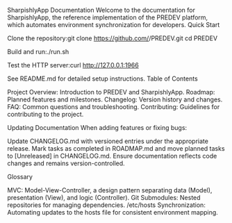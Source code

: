 SharpishlyApp Documentation
Welcome to the documentation for SharpishlyApp, the reference implementation of the PREDEV platform, which automates environment synchronization for developers.
Quick Start

Clone the repository:git clone https://github.com/<username>/PREDEV.git
cd PREDEV


Build and run:./run.sh


Test the HTTP server:curl http://127.0.0.1:1966



See README.md for detailed setup instructions.
Table of Contents

Project Overview: Introduction to PREDEV and SharpishlyApp.
Roadmap: Planned features and milestones.
Changelog: Version history and changes.
FAQ: Common questions and troubleshooting.
Contributing: Guidelines for contributing to the project.

Updating Documentation
When adding features or fixing bugs:

Update CHANGELOG.md with versioned entries under the appropriate release.
Mark tasks as completed in ROADMAP.md and move planned tasks to [Unreleased] in CHANGELOG.md.
Ensure documentation reflects code changes and remains version-controlled.

Glossary

MVC: Model-View-Controller, a design pattern separating data (Model), presentation (View), and logic (Controller).
Git Submodules: Nested repositories for managing dependencies.
/etc/hosts Synchronization: Automating updates to the hosts file for consistent environment mapping.
